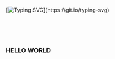 <br>
<br>
<br>

[![Typing SVG](https://readme-typing-svg.herokuapp.com/?color=adadad&size=35&center=true&vCenter=true&width=1000&lines=Hello+World!+👾;)](https://git.io/typing-svg) 

<br>
<br>
<br>

### HELLO WORLD
